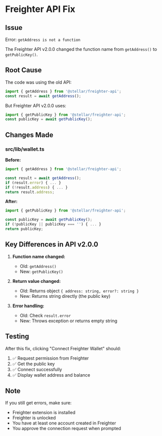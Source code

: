 # Freighter API Fix

## Issue
Error: `getAddress is not a function`

The Freighter API v2.0.0 changed the function name from `getAddress()` to `getPublicKey()`.

## Root Cause
The code was using the old API:
```typescript
import { getAddress } from '@stellar/freighter-api';
const result = await getAddress();
```

But Freighter API v2.0.0 uses:
```typescript
import { getPublicKey } from '@stellar/freighter-api';
const publicKey = await getPublicKey();
```

## Changes Made

### src/lib/wallet.ts

**Before:**
```typescript
import { getAddress } from '@stellar/freighter-api';

const result = await getAddress();
if (result.error) { ... }
if (!result.address) { ... }
return result.address;
```

**After:**
```typescript
import { getPublicKey } from '@stellar/freighter-api';

const publicKey = await getPublicKey();
if (!publicKey || publicKey === '') { ... }
return publicKey;
```

## Key Differences in API v2.0.0

1. **Function name changed:**
   - Old: `getAddress()`
   - New: `getPublicKey()`

2. **Return value changed:**
   - Old: Returns object `{ address: string, error?: string }`
   - New: Returns string directly (the public key)

3. **Error handling:**
   - Old: Check `result.error`
   - New: Throws exception or returns empty string

## Testing
After this fix, clicking "Connect Freighter Wallet" should:
1. ✅ Request permission from Freighter
2. ✅ Get the public key
3. ✅ Connect successfully
4. ✅ Display wallet address and balance

## Note
If you still get errors, make sure:
- Freighter extension is installed
- Freighter is unlocked
- You have at least one account created in Freighter
- You approve the connection request when prompted
